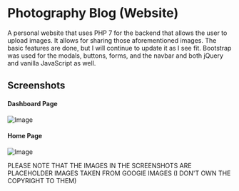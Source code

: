 # Photography Blog (Website)
A personal website that uses PHP 7 for the backend that allows the user to upload images. It allows for sharing those aforementioned images. The basic features are done, but I will continue to update it as I see fit. Bootstrap was used for the modals, buttons, forms, and the navbar and both jQuery and vanilla JavaScript as well.

## Screenshots

#### Dashboard Page 

![Image](https://imgur.com/s7aYz9S.png)

#### Home Page

![Image](https://imgur.com/QCcfAsL.png)

PLEASE NOTE THAT THE IMAGES IN THE SCREENSHOTS ARE PLACEHOLDER IMAGES TAKEN FROM GOOGlE IMAGES (I DON'T OWN THE COPYRIGHT TO THEM)
